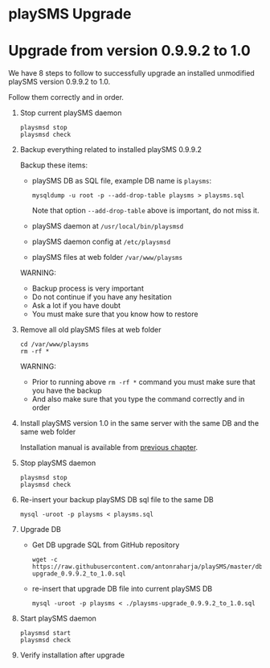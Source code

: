 playSMS Upgrade
===============

# Upgrade from version 0.9.9.2 to 1.0

We have 8 steps to follow to successfully upgrade an installed unmodified playSMS version 0.9.9.2 to 1.0.

Follow them correctly and in order.

1.  Stop current playSMS daemon

    ```
    playsmsd stop
    playsmsd check
    ```

2.  Backup everything related to installed playSMS 0.9.9.2

    Backup these items:
    - playSMS DB as SQL file, example DB name is `playsms`:
    
      ```
      mysqldump -u root -p --add-drop-table playsms > playsms.sql
      ```
      
      Note that option `--add-drop-table` above is important, do not miss it.
      
    - playSMS daemon at `/usr/local/bin/playsmsd`
    - playSMS daemon config at `/etc/playsmsd`
    - playSMS files at web folder `/var/www/playsms`
    
    WARNING:
    - Backup process is very important
    - Do not continue if you have any hesitation
    - Ask a lot if you have doubt
    - You must make sure that you know how to restore

3.  Remove all old playSMS files at web folder

    ```
    cd /var/www/playsms
    rm -rf *
    ```
    
    WARNING: 
    - Prior to running above `rm -rf *` command you must make sure that you have the backup
    - And also make sure that you type the command correctly and in order

4.  Install playSMS version 1.0 in the same server with the same DB and the same web folder

    Installation manual is available from [previous chapter](../playSMS-Installation/README.md).

5.  Stop playSMS daemon

    ```
    playsmsd stop
    playsmsd check
    ```


6.  Re-insert your backup playSMS DB sql file to the same DB

    ```
    mysql -uroot -p playsms < playsms.sql
    ```

7.  Upgrade DB

    - Get DB upgrade SQL from GitHub repository
    
      ```
      wget -c https://raw.githubusercontent.com/antonraharja/playSMS/master/db/playsms-upgrade_0.9.9.2_to_1.0.sql
      ```

    - re-insert that upgrade DB file into current playSMS DB
    
      ```
      mysql -uroot -p playsms < ./playsms-upgrade_0.9.9.2_to_1.0.sql
      ```

8.  Start playSMS daemon

    ```
    playsmsd start
    playsmsd check
    ````

9.  Verify installation after upgrade

